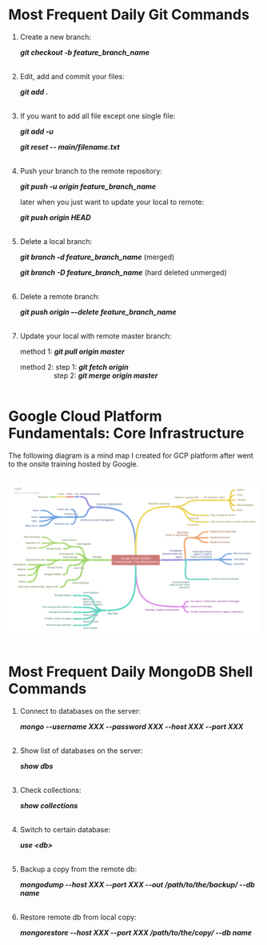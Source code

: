 # Most Frequent Daily Git Commands

1.	Create a new branch:

    **_git checkout -b feature_branch_name_**<br><br>
    
2.	Edit, add and commit your files:

    **_git add ._**<br><br>
    
3. If you want to add all file except one single file:

   **_git add -u_**
   
   **_git reset -- main/filename.txt_**<br><br>
   
4.	Push your branch to the remote repository:

    **_git push -u origin feature_branch_name_**
    
    later when you just want to update your local to remote:
    
    **_git push origin HEAD_**<br><br>
    
5.	Delete a local branch:

    **_git branch -d feature_branch_name_**    (merged)
    
    **_git branch -D feature_branch_name_**    (hard deleted unmerged)<br><br>
    
6.	Delete a remote branch:

    **_git push origin –-delete feature_branch_name_**<br><br>
    
7.	Update your local with remote master branch:<br>

    method 1: **_git pull origin master_**
    
    method 2: step 1: **_git fetch origin_**<br>
    &nbsp;&nbsp;&nbsp;&nbsp;&nbsp;&nbsp;&nbsp;&nbsp;&nbsp;&nbsp;&nbsp;&nbsp;&nbsp;&nbsp;&nbsp;&nbsp;&nbsp;step 2: **_git merge origin master_** <br><br>

# Google Cloud Platform Fundamentals: Core Infrastructure <br>

The following diagram is a mind map I created for GCP platform after went to the onsite training hosted by Google. <br><br>

![image](./GCP_core_mindtree.png)<br><br>

# Most Frequent Daily MongoDB Shell Commands

1.	Connect to databases on the server:

    **_mongo --username XXX --password XXX --host XXX --port XXX_**<br><br>

1.	Show list of databases on the server:

    **_show dbs_**<br><br>
    
2.	Check collections:

    **_show collections_**<br><br>
    
3. Switch to certain database:

    **_use <db\>_**<br><br>
    
4.	Backup a copy from the remote db:

    **_mongodump --host XXX --port XXX --out /path/to/the/backup/ --db name_**<br><br>
 
5.	Restore remote db from local copy:

    **_mongorestore --host XXX --port XXX /path/to/the/copy/ --db name_**<br><br>
 
 
